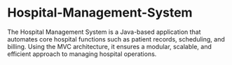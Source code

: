 # Hospital-Management-System
The Hospital Management System is a Java-based application that automates core hospital functions such as patient records, scheduling, and billing. Using the MVC architecture, it ensures a modular, scalable, and efficient approach to managing hospital operations.
